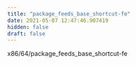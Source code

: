```yaml
---
title: "package_feeds_base_shortcut-fe"
date: 2021-05-07 12:47:46.907419
hidden: false
draft: false
---
```


x86/64/package_feeds_base_shortcut-fe

